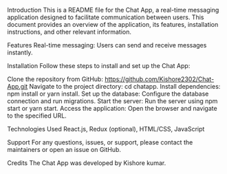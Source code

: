 Introduction
This is a README file for the Chat App, a real-time messaging application designed to facilitate communication between users. This document provides an overview of the application, its features, installation instructions, and other relevant information.

Features
Real-time messaging: Users can send and receive messages instantly.

Installation
Follow these steps to install and set up the Chat App:

Clone the repository from GitHub: https://github.com/Kishore2302/Chat-App.git
Navigate to the project directory: cd chatapp.
Install dependencies: npm install or yarn install.
Set up the database: Configure the database connection and run migrations.
Start the server: Run the server using npm start or yarn start.
Access the application: Open the browser and navigate to the specified URL.

Technologies Used
React.js, Redux (optional), HTML/CSS, JavaScript

Support
For any questions, issues, or support, please contact the maintainers or open an issue on GitHub.

Credits
The Chat App was developed by Kishore kumar.
